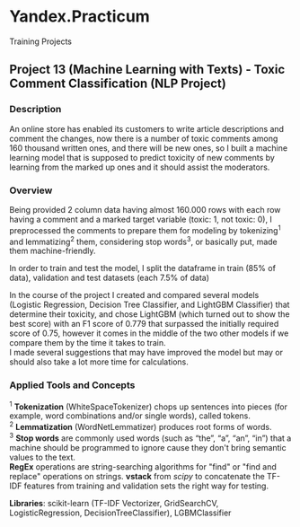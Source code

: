 # Yandex.Practicum
Training Projects

## Project 13 (Machine Learning with Texts) - Toxic Comment Classification (NLP Project)


### Description
An online store has enabled its customers to write article descriptions and comment the changes, now there is a number of toxic comments among 160 thousand written ones, and there will be new ones, so I built a machine learning model that is supposed to predict toxicity of new comments by learning from the marked up ones and it should assist the moderators.

### Overview

Being provided 2 column data having almost 160.000 rows with each row having a comment and a marked target variable (toxic: 1, not toxic: 0), I preprocessed the comments to prepare them for modeling by tokenizing<sup>1</sup> and lemmatizing<sup>2</sup> them, considering stop words<sup>3</sup>, or basically put, made them machine-friendly. 

In order to train and test the model, I split the dataframe in train (85% of data), validation and test datasets (each 7.5% of data)

In the course of the project I created and compared several models (Logistic Regression, Decision Tree Classifier, and LightGBM Classifier) that determine their toxicity, and chose LightGBM (which turned out to show the best score) with an F1 score of 0.779 that surpassed the initially required score of 0.75, however it comes in the middle of the two other models if we compare them by the time it takes to train. \
I made several suggestions that may have improved the model but may or should also take a lot more time for calculations.

### Applied Tools and Concepts
<sup>1</sup> **Tokenization** (WhiteSpaceTokenizer) chops up sentences into pieces (for example, word combinations and/or single words), called tokens. \
<sup>2</sup> **Lemmatization** (WordNetLemmatizer) produces root forms of words. \
<sup>3</sup> **Stop words** are commonly used words (such as “the”, “a”, “an”, “in”) that a machine should be programmed to ignore cause they don't bring semantic values to the text. \
**RegEx** operations are string-searching algorithms for "find" or "find and replace" operations on strings.
**vstack** from *scipy* to concatenate the TF-IDF features from training and validation sets the right way for testing.

**Libraries**: scikit-learn (TF-IDF Vectorizer, GridSearchCV, LogisticRegression, DecisionTreeClassifier), LGBMClassifier
